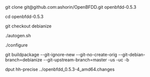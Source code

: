 <p>git clone git@github.com:ashorin/OpenBFDD.git openbfdd-0.5.3</p>
<p>cd openbfdd-0.5.3</p>
<p>git checkout debianize</p>
<p>./autogen.sh</p>
<p>./configure</p>
<p>git buildpackage --git-ignore-new --git-no-create-orig --git-debian-branch=debianize --git-upstream-branch=master -us -uc -b</p>
<p>dput hh-precise ../openbfdd_0.5.3-4_amd64.changes</p>
